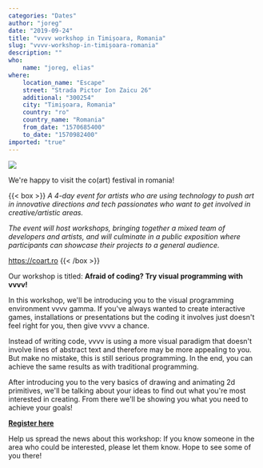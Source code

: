```yaml
---
categories: "Dates"
author: "joreg"
date: "2019-09-24"
title: "vvvv workshop in Timișoara, Romania"
slug: "vvvv-workshop-in-timișoara-romania"
description: ""
who: 
    name: "joreg, elias"
where: 
    location_name: "Escape"
    street: "Strada Pictor Ion Zaicu 26"
    additional: "300254"
    city: "Timișoara, Romania"
    country: "ro"
    country_name: "Romania"
    from_date: "1570685400"
    to_date: "1570982400"
imported: "true"
---
```



![](2.png) 

We're happy to visit the co(art) festival in romania!

{{< box >}}
*A 4-day event for artists who are using technology to push art in innovative directions and tech passionates who want to get involved in creative/artistic areas.*

*The event will host workshops, bringing together a mixed team of developers and artists, and will culminate in a public exposition where participants can showcase their projects to a general audience.*

<https://coart.ro>{{< /box >}}

Our workshop is titled: **Afraid of coding? Try visual programming with vvvv!**

In this workshop, we'll be introducing you to the visual programming environment vvvv gamma. If you've always wanted to create interactive games, installations or presentations but the coding it involves just doesn't feel right for you, then give vvvv a chance.

Instead of writing code, vvvv is using a more visual paradigm that doesn't involve lines of abstract text and therefore may be more appealing to you. But make no mistake, this is still serious programming. In the end, you can achieve the same results as with traditional programming.

After introducing you to the very basics of drawing and animating 2d primitives, we'll be talking about your ideas to find out what you're most interested in creating. From there we'll be showing you what you need to achieve your goals!

[**Register here**](https://coart.ro/workshops/Afraid-of-coding-Try-visual-programming-with-vvvv!)

Help us spread the news about this workshop: If you know someone in the area who could be interested, please let them know. Hope to see some of you there!
